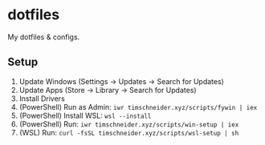 # dotfiles

My dotfiles & configs.

## Setup

1. Update Windows (Settings -> Updates -> Search for Updates)
2. Update Apps (Store -> Library -> Search for Updates)
3. Install Drivers
4. (PowerShell) Run as Admin: `iwr timschneider.xyz/scripts/fywin | iex`
5. (PowerShell) Install WSL: `wsl --install`
6. (PowerShell) Run: `iwr timschneider.xyz/scripts/win-setup | iex`
7. (WSL) Run: `curl -fsSL timschneider.xyz/scripts/wsl-setup | sh`
